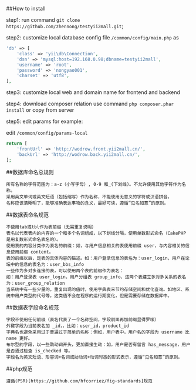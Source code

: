 ##How to install

step1: run command `git clone https://github.com/zhennong/testyii2mall.git`;

step2: customize local database config file `/common/config/main.php` as

```php
'db' => [
    'class' => 'yii\db\Connection',
    'dsn' => 'mysql:host=192.168.0.98;dbname=testyii2mall',
    'username' => 'root',
    'password' => 'nongyao001',
    'charset' => 'utf8',
],
```

step3: customize local web and domain name for frontend and backend

step4: download composer relation use command `php composer.phar install` or copy from server

step5: edit params for example:

edit `/common/config/params-local`

```php
return [
    'frontUrl' => 'http://wodrow.front.yii2mall.cn/',
    'backUrl' => 'http://wodrow.back.yii2mall.cn/',
];
```

##数据库命名总规则

	所有名称的字符范围为：a-z（小写字母）, 0-9 和_(下划线)。不允许使用其他字符作为名称。
	采用英文单词或英文短语（包括缩写）作为名称，不能使用无意义的字符或汉语拼音。
	名称应该清晰明了，能够准确表达事物的含义，最好可读，遵循“见名知意”的原则。

##数据表命名规范

	不使用tab或tbl作为表前缀（无需重复说明）
	表名以代表表内的内容的一个和多个名词组成，以下划线分隔，使用单数形式命名（CakePHP 是用复数形式命名表名的）。
	使用表的内容分类作为表名的前缀：如，与用户信息相关的表使用前缀 user，与内容相关的信息使用前缀 content。
	表的前缀以后，是表的具体内容的描述。如：用户登录信息的表名为：user_login，用户在论坛中的信息的表名为：user_bbs_info
	一些作为多对多连接的表，可以使用两个表的前缀作为表名：
	如：用户登录表 user_login，用户分组表 group_info，这两个表建立多对多关系的表名为：user_group_relation
	当系统中有一些少量的，重复出现的值时，使用字典表来节约存储空间和优化查询。如地区、系统中用户类型的代号等。这类值不会在程序的运行期变化，但是需要存储在数据库中。

##数据表字段命名规范

	字段不使用任何前缀（表名代表了一个名称空间，字段前面再加前缀显得罗嗦）
	外键字段为当前表名加 _id，，比如：user_id，product_id
	字典名也避免采用过于普遍过于简单的名称：例如，用户表中，用户名的字段为 username 比 name 更好。
	布尔型的字段，以一些助动词开头，更加直接生动：如，用户是否有留言 has_message，用户是否通过检查 is_checked 等。
	字段名为英文短语、形容词+名词或助动词+动词时态的形式表示，遵循“见名知意”的原则。

##php规范

    遵循(PSR)[https://github.com/hfcorriez/fig-standards]规范